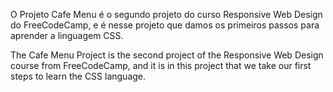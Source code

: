 O Projeto Cafe Menu é o segundo projeto do curso Responsive Web Design do FreeCodeCamp, e é nesse projeto que damos os primeiros passos para aprender a linguagem CSS.

The Cafe Menu Project is the second project of the Responsive Web Design course from FreeCodeCamp, and it is in this project that we take our first steps to learn the CSS language.